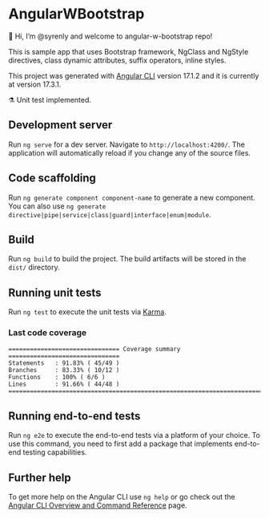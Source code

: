 # AngularWBootstrap

👋 Hi, I’m @syrenly and welcome to angular-w-bootstrap repo!

This is sample app that uses Bootstrap framework, NgClass and NgStyle directives, class dynamic attributes, suffix operators, inline styles.

This project was generated with [Angular CLI](https://github.com/angular/angular-cli) version 17.1.2 and it is currently at version 17.3.1.

⚗️ Unit test implemented.

## Development server

Run `ng serve` for a dev server. Navigate to `http://localhost:4200/`. The application will automatically reload if you change any of the source files.

## Code scaffolding

Run `ng generate component component-name` to generate a new component. You can also use `ng generate directive|pipe|service|class|guard|interface|enum|module`.

## Build

Run `ng build` to build the project. The build artifacts will be stored in the `dist/` directory.

## Running unit tests

Run `ng test` to execute the unit tests via [Karma](https://karma-runner.github.io).

### Last code coverage

```
=============================== Coverage summary ===============================
Statements   : 91.83% ( 45/49 )
Branches     : 83.33% ( 10/12 )
Functions    : 100% ( 6/6 )
Lines        : 91.66% ( 44/48 )
================================================================================
```

## Running end-to-end tests

Run `ng e2e` to execute the end-to-end tests via a platform of your choice. To use this command, you need to first add a package that implements end-to-end testing capabilities.

## Further help

To get more help on the Angular CLI use `ng help` or go check out the [Angular CLI Overview and Command Reference](https://angular.io/cli) page.
